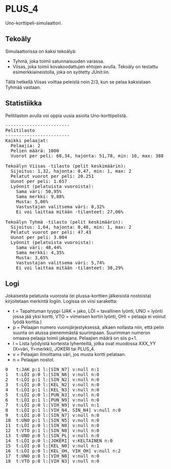 # PLUS_4
Uno-korttipeli-simulaattori.

## Tekoäly

Simulaattorissa on kaksi tekoälyä:

- Tyhmä, joka toimii satunnaisuuden varassa.
- Viisas, joka toimii kovakoodattujen ehtojen avulla. Tekoäly on testattu esimerkkiaineistolla, joka on syötetty JUnit:iin.

Tällä hetkellä Viisas voittaa peleistä noin 2/3, kun se pelaa kaksistaan Tyhmää vastaan.

## Statistiikka

Pelitilaston avulla voi oppia uusia asioita Uno-korttipelistä.

<pre>
------------------------
Pelitilasto
------------------------
Kaikki pelaajat:
  Pelaajia: 2
  Pelien määrä: 1000
  Vuorot per peli: 68,34, hajonta: 51,78, min: 10, max: 388

Tekoälyn Viisas -tilasto (pelit keskimäärin):
  Sijoitus: 1,32, hajonta: 0,47, min: 1, max: 2
  Pelatut vuorot per peli: 20.251
  Uunot per peli: 1.657
  Lyönnit (pelatuista vuoroista): 
    Sama väri: 50,95%
    Sama merkki: 9,88%
    Musta: 5,06%
    Vastustajan valitsema väri: 8,32%
    Ei voi laittaa mitään -tilanteet: 27,06%

Tekoälyn Tyhmä -tilasto (pelit keskimäärin):
  Sijoitus: 1,64, hajonta: 0,48, min: 1, max: 2
  Pelatut vuorot per peli: 47.43
  Uunot per peli: 3.004
  Lyönnit (pelatuista vuoroista): 
    Sama väri: 48,44%
    Sama merkki: 4,35%
    Musta: 3,65%
    Vastustajan valitsema väri: 5,74%
    Ei voi laittaa mitään -tilanteet: 38,29%
</pre>

## Logi

Jokaisesta pelatusta vuorosta (ei plussa-korttien jälkeisistä nostoista) kirjoitetaan merkintä logiin. Logissa on viisi saraketta:

- t = Tapahtuman tyyppi (JAK = jako, LÖI = tavallinen lyönti, UNO = lyönti jossa jää yksi kortti, VTO = viimeisen kortin lyönti, OHI = pelaaja ei voinut lyödä korttia.)
- p = Pelaajan numero vuorojärjestyksessä, alkaen nollasta niin, että pelin suunta on alussa pienemmästä suurimpaan. Suurimman numeron omaava pelaaja toimii jakajana. Pelaajien määrä on siis p+1.
- l = Lista lyödyistä korteista lyhenteillä, jotka ovat muodossa XXX_YY (X=väri, Y=merkki), JOKERI tai PLUS_4.
- v = Pelaajan ilmoittama väri, jos musta kortti pelataan.
- n = Pelaajan nostot.

<pre>
0	t:JAK p:1 l:[SIN_N7] v:null n:1
1	t:LÖI p:0 l:[SIN_N6] v:null n:0
2	t:LÖI p:1 l:[SIN_N2] v:null n:0
3	t:LÖI p:0 l:[KEL_N2] v:null n:0
4	t:LÖI p:1 l:[KEL_N3] v:null n:0
5	t:LÖI p:0 l:[PUN_N3] v:null n:0
6	t:LÖI p:1 l:[PUN_N9] v:null n:0
7	t:LÖI p:0 l:[VIH_N9] v:null n:1
8	t:LÖI p:1 l:[VIH_N4, SIN_N4] v:null n:0
9	t:LÖI p:0 l:[SIN_N7] v:null n:0
10	t:UNO p:1 l:[SIN_N5] v:null n:0
11	t:LÖI p:0 l:[SIN_N8] v:null n:0
12	t:VTO p:1 l:[SIN_N8] v:null n:0
13	t:UNO p:0 l:[SIN_PL] v:null n:0
14	t:LÖI p:0 l:[JOKERI] v:KELTAINEN n:0
15	t:LÖI p:0 l:[KEL_N0] v:null n:1
16	t:LÖI p:0 l:[KEL_OH, VIH_OH] v:null n:2
17	t:UNO p:0 l:[VIH_N8] v:null n:0
18	t:VTO p:0 l:[VIH_N3] v:null n:0
</pre>
